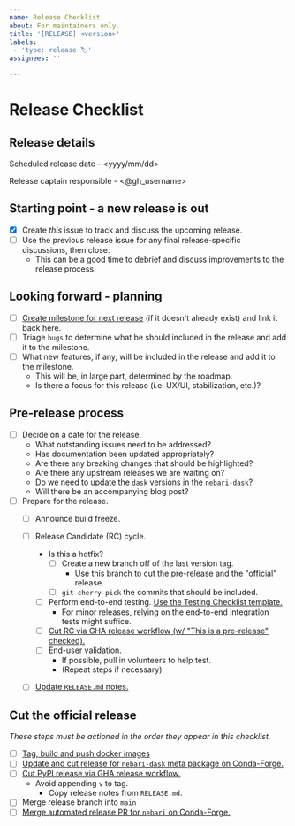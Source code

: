 ```yaml
---
name: Release Checklist
about: For maintainers only.
title: '[RELEASE] <version>'
labels:
 - 'type: release 🏷'
assignees: ''

---
```


# Release Checklist

## Release details

Scheduled release date - <yyyy/mm/dd>

Release captain responsible - <@gh_username>


## Starting point - a new release is out

- [x] Create *this* issue to track and discuss the upcoming release.
- [ ] Use the previous release issue for any final release-specific discussions, then close.
  - This can be a good time to debrief and discuss improvements to the release process.


## Looking forward - planning

- [ ] [Create milestone for next release](https://github.com/nebari-dev/nebari/milestones) (if it doesn't already exist) and link it back here.
- [ ] Triage `bugs` to determine what be should included in the release and add it to the milestone.
- [ ] What new features, if any, will be included in the release and add it to the milestone.
  - This will be, in large part, determined by the roadmap.
  - Is there a focus for this release (i.e. UX/UI, stabilization, etc.)?


## Pre-release process

- [ ] Decide on a date for the release.
  - What outstanding issues need to be addressed?
  - Has documentation been updated appropriately?
  - Are there any breaking changes that should be highlighted?
  - Are there any upstream releases we are waiting on?
  - [Do we need to update the `dask` versions in the `nebari-dask`?](https://github.com/conda-forge/nebari-dask-feedstock/blob/main/recipe/meta.yaml#L13-L16)
  - Will there be an accompanying blog post?
- [ ] Prepare for the release.
  - [ ] Announce build freeze.
  - [ ] Release Candidate (RC) cycle.
    - Is this a hotfix?
      - [ ] Create a new branch off of the last version tag.
        - Use this branch to cut the pre-release and the "official" release.
      - [ ] `git cherry-pick` the commits that should be included.
    - [ ] Perform end-to-end testing. [Use the Testing Checklist template.](https://github.com/nebari-dev/nebari/issues/new?assignees=&labels=type%3A+release+%F0%9F%8F%B7&template=testing-checklist.md&title=Testing+checklist+for+<version>)
      - For minor releases, relying on the end-to-end integration tests might suffice.
    - [ ] [Cut RC via GHA release workflow (w/ "This is a pre-release" checked).](https://github.com/nebari-dev/nebari/releases/new)
    - [ ] End-user validation.
      - If possible, pull in volunteers to help test.
      - (Repeat steps if necessary)
  - [ ] [Update `RELEASE.md` notes.](https://github.com/nebari-dev/nebari/blob/main/RELEASE.md)


## Cut the official release

*These steps must be actioned in the order they appear in this checklist.*
- [ ] [Tag, build and push docker images](https://github.com/nebari-dev/nebari-docker-images/releases/new)
- [ ] [Update and cut release for `nebari-dask` meta package on Conda-Forge.](https://github.com/conda-forge/nebari-dask-feedstock)
- [ ] [Cut PyPI release via GHA release workflow.](https://github.com/nebari-dev/nebari/releases/new)
  - Avoid appending `v` to tag.
    - Copy release notes from `RELEASE.md`.
- [ ] Merge release branch into `main`
- [ ] [Merge automated release PR for `nebari` on Conda-Forge.](https://github.com/conda-forge/nebari-feedstock)
